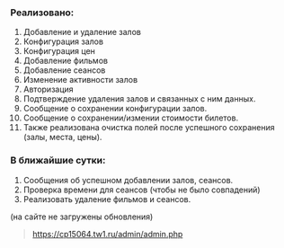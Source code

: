 ### Реализовано:
1. Добавление и удаление залов
2. Конфигурация залов
3. Конфигурация цен
4. Добавление фильмов
5. Добавление сеансов
6. Изменение активности залов
7. Авторизация
8. Подтверждение удаления залов и связанных с ним данных.
9. Сообщение о сохранении конфигурации залов.
10. Сообщение о сохранении/измении стоимости билетов.
11. Также реализована очистка полей после успешного сохранения (залы, места, цены).

### В ближайшие сутки:
1. Сообщения об успешном добавлении залов, сеансов.
2. Проверка времени для сеансов (чтобы не было совпадений)
3. Реализовать удаление фильмов и сеансов.

(на сайте не загружены обновления)
> https://cp15064.tw1.ru/admin/admin.php